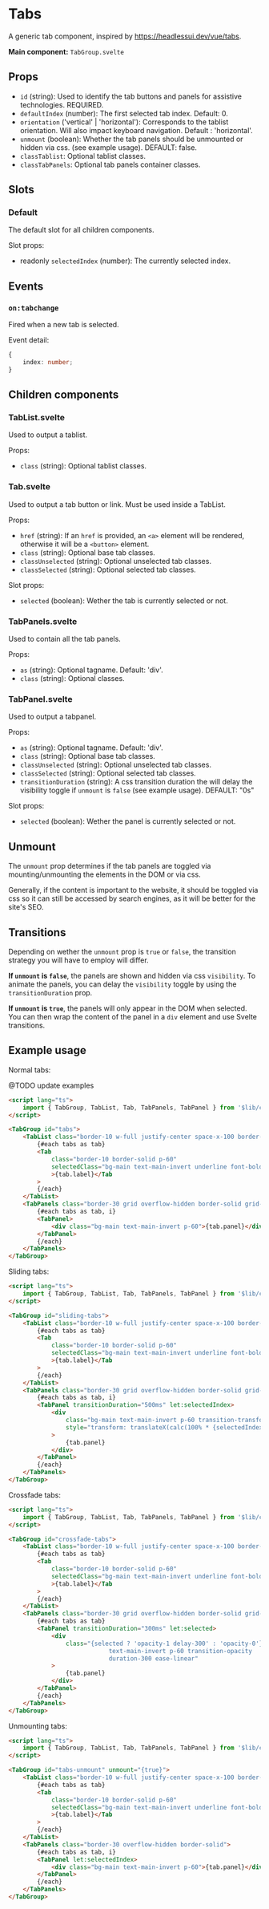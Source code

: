 # Tabs

A generic tab component, inspired by https://headlessui.dev/vue/tabs.

**Main component:** `TabGroup.svelte`

## Props

-   `id` (string): Used to identify the tab buttons and panels for assistive technologies. REQUIRED.
-   `defaultIndex` (number): The first selected tab index. Default: 0.
-   `orientation` ('vertical' | 'horizontal'): Corresponds to the tablist orientation. Will also
    impact keyboard navigation. Default : 'horizontal'.
-   `unmount` (boolean): Whether the tab panels should be unmounted or hidden via css. (see example
    usage). DEFAULT: false.
-   `classTablist`: Optional tablist classes.
-   `classTabPanels`: Optional tab panels container classes.

## Slots

### Default

The default slot for all children components.

Slot props:

-   readonly `selectedIndex` (number): The currently selected index.

## Events

### `on:tabchange`

Fired when a new tab is selected.

Event detail:

```ts
{
	index: number;
}
```

## Children components

### TabList.svelte

Used to output a tablist.

Props:

-   `class` (string): Optional tablist classes.

### Tab.svelte

Used to output a tab button or link. Must be used inside a TabList.

Props:

-   `href` (string): If an `href` is provided, an `<a>` element will be rendered, otherwise it will
    be a `<button>` element.
-   `class` (string): Optional base tab classes.
-   `classUnselected` (string): Optional unselected tab classes.
-   `classSelected` (string): Optional selected tab classes.

Slot props:

-   `selected` (boolean): Wether the tab is currently selected or not.

### TabPanels.svelte

Used to contain all the tab panels.

Props:

-   `as` (string): Optional tagname. Default: 'div'.
-   `class` (string): Optional classes.

### TabPanel.svelte

Used to output a tabpanel.

Props:

-   `as` (string): Optional tagname. Default: 'div'.
-   `class` (string): Optional base tab classes.
-   `classUnselected` (string): Optional unselected tab classes.
-   `classSelected` (string): Optional selected tab classes.
-   `transitionDuration` (string): A css transition duration the will delay the visibility toggle if
    `unmount` is `false` (see example usage). DEFAULT: "0s"

Slot props:

-   `selected` (boolean): Wether the panel is currently selected or not.

## Unmount

The `unmount` prop determines if the tab panels are toggled via mounting/unmounting the elements in
the DOM or via css.

Generally, if the content is important to the website, it should be toggled via css so it can still
be accessed by search engines, as it will be better for the site's SEO.

## Transitions

Depending on wether the `unmount` prop is `true` or `false`, the transition strategy you will have
to employ will differ.

**If `unmount` is `false`**, the panels are shown and hidden via css `visibility`. To animate the
panels, you can delay the `visibility` toggle by using the `transitionDuration` prop.

**If `unmount` is `true`**, the panels will only appear in the DOM when selected. You can then wrap
the content of the panel in a `div` element and use Svelte transitions.

## Example usage

Normal tabs:

@TODO update examples

```html
<script lang="ts">
	import { TabGroup, TabList, Tab, TabPanels, TabPanel } from '$lib/components/ui/tabs';
</script>

<TabGroup id="tabs">
	<TabList class="border-10 w-full justify-center space-x-100 border-solid p-60">
		{#each tabs as tab}
		<Tab
			class="border-10 border-solid p-60"
			selectedClass="bg-main text-main-invert underline font-bold"
			>{tab.label}</Tab
		>
		{/each}
	</TabList>
	<TabPanels class="border-30 grid overflow-hidden border-solid grid-stack">
		{#each tabs as tab, i}
		<TabPanel>
			<div class="bg-main text-main-invert p-60">{tab.panel}</div>
		</TabPanel>
		{/each}
	</TabPanels>
</TabGroup>
```

Sliding tabs:

```html
<script lang="ts">
	import { TabGroup, TabList, Tab, TabPanels, TabPanel } from '$lib/components/ui/tabs';
</script>

<TabGroup id="sliding-tabs">
	<TabList class="border-10 w-full justify-center space-x-100 border-solid p-60">
		{#each tabs as tab}
		<Tab
			class="border-10 border-solid p-60"
			selectedClass="bg-main text-main-invert underline font-bold"
			>{tab.label}</Tab
		>
		{/each}
	</TabList>
	<TabPanels class="border-30 grid overflow-hidden border-solid grid-stack">
		{#each tabs as tab, i}
		<TabPanel transitionDuration="500ms" let:selectedIndex>
			<div
				class="bg-main text-main-invert p-60 transition-transform duration-500 ease-out"
				style="transform: translateX(calc(100% * {selectedIndex - i}));"
			>
				{tab.panel}
			</div>
		</TabPanel>
		{/each}
	</TabPanels>
</TabGroup>
```

Crossfade tabs:

```html
<script lang="ts">
	import { TabGroup, TabList, Tab, TabPanels, TabPanel } from '$lib/components/ui/tabs';
</script>

<TabGroup id="crossfade-tabs">
	<TabList class="border-10 w-full justify-center space-x-100 border-solid p-60">
		{#each tabs as tab}
		<Tab
			class="border-10 border-solid p-60"
			selectedClass="bg-main text-main-invert underline font-bold"
			>{tab.label}</Tab
		>
		{/each}
	</TabList>
	<TabPanels class="border-30 grid overflow-hidden border-solid grid-stack">
		{#each tabs as tab}
		<TabPanel transitionDuration="300ms" let:selected>
			<div
				class="{selected ? 'opacity-1 delay-300' : 'opacity-0'} bg-main
							text-main-invert p-60 transition-opacity
							duration-300 ease-linear"
			>
				{tab.panel}
			</div>
		</TabPanel>
		{/each}
	</TabPanels>
</TabGroup>
```

Unmounting tabs:

```html
<script lang="ts">
	import { TabGroup, TabList, Tab, TabPanels, TabPanel } from '$lib/components/ui/tabs';
</script>

<TabGroup id="tabs-unmount" unmount="{true}">
	<TabList class="border-10 w-full justify-center space-x-100 border-solid p-60">
		{#each tabs as tab}
		<Tab
			class="border-10 border-solid p-60"
			selectedClass="bg-main text-main-invert underline font-bold"
			>{tab.label}</Tab
		>
		{/each}
	</TabList>
	<TabPanels class="border-30 overflow-hidden border-solid">
		{#each tabs as tab, i}
		<TabPanel let:selectedIndex>
			<div class="bg-main text-main-invert p-60">{tab.panel}</div>
		</TabPanel>
		{/each}
	</TabPanels>
</TabGroup>
```
